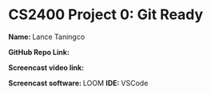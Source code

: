 # CS2400 Project 0: Git Ready

<p><strong>Name: </strong>Lance Taningco<be>
<p><strong>GitHub Repo Link: </strong><br>
<p><strong>Screencast video link: </strong><br>
<p><strong>Screencast software: </strong>LOOM
<strong>IDE: </strong>VSCode</p>
